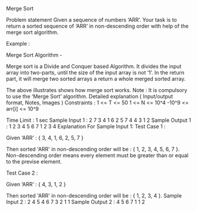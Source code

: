Merge Sort

Problem statement
Given a sequence of numbers ‘ARR’. Your task is to return a sorted sequence of ‘ARR’ in non-descending order with help of the merge sort algorithm.

Example :

Merge Sort Algorithm -

Merge sort is a Divide and Conquer based Algorithm. It divides the input array into two-parts, until the size of the input array is not ‘1’. In the return part, it will merge two sorted arrays a return a whole merged sorted array.

The above illustrates shows how merge sort works.
Note :
It is compulsory to use the ‘Merge Sort’ algorithm.
Detailed explanation ( Input/output format, Notes, Images )
Constraints :
1 <= T <= 50
1 <= N <= 10^4
-10^9 <= arr[i] <= 10^9

Time Limit : 1 sec
Sample Input 1 :
2
7
3 4 1 6 2 5 7
4
4 3 1 2
Sample Output 1 :
1 2 3 4 5 6 7
1 2 3 4
Explanation For Sample Input 1:
Test Case 1 :

Given ‘ARR’ : { 3, 4, 1, 6, 2, 5, 7 }

Then sorted 'ARR' in non-descending order will be : { 1, 2, 3, 4, 5, 6, 7 }. Non-descending order means every element must be greater than or equal to the previse element.

Test Case 2 :

Given ‘ARR’ : { 4, 3, 1, 2 }

Then sorted 'ARR' in non-descending order will be : { 1, 2, 3, 4 }. 
Sample Input 2 :
2
4
5 4 6 7
3
2 1 1
Sample Output 2 :
4 5 6 7
1 1 2